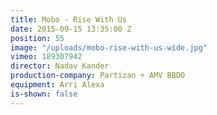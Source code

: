 ```yaml
---
title: Mobo - Rise With Us
date: 2015-09-15 13:35:00 Z
position: 55
image: "/uploads/mobo-rise-with-us-wide.jpg"
vimeo: 189307942
director: Nadav Kander
production-company: Partizan + AMV BBDO
equipment: Arri Alexa
is-shown: false
---
```



